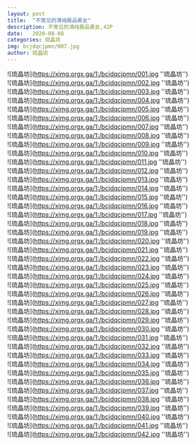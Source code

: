 ```yaml
---
layout: post
title:  "不常见的清纯极品美女"
description: 不常见的清纯极品美女,42P
date:   2020-08-08
categories: 琉晶坊
img: bcjdqcjpmn/007.jpg
author: 琉晶坊
---
```


![琉晶坊](https://ximg.orgx.ga/1:/bcjdqcjpmn/001.jpg ''琉晶坊'') <br>
![琉晶坊](https://ximg.orgx.ga/1:/bcjdqcjpmn/002.jpg ''琉晶坊'') <br>
![琉晶坊](https://ximg.orgx.ga/1:/bcjdqcjpmn/003.jpg ''琉晶坊'') <br>
![琉晶坊](https://ximg.orgx.ga/1:/bcjdqcjpmn/004.jpg ''琉晶坊'') <br>
![琉晶坊](https://ximg.orgx.ga/1:/bcjdqcjpmn/005.jpg ''琉晶坊'') <br>
![琉晶坊](https://ximg.orgx.ga/1:/bcjdqcjpmn/006.jpg ''琉晶坊'') <br>
![琉晶坊](https://ximg.orgx.ga/1:/bcjdqcjpmn/007.jpg ''琉晶坊'') <br>
![琉晶坊](https://ximg.orgx.ga/1:/bcjdqcjpmn/008.jpg ''琉晶坊'') <br>
![琉晶坊](https://ximg.orgx.ga/1:/bcjdqcjpmn/009.jpg ''琉晶坊'') <br>
![琉晶坊](https://ximg.orgx.ga/1:/bcjdqcjpmn/010.jpg ''琉晶坊'') <br>
![琉晶坊](https://ximg.orgx.ga/1:/bcjdqcjpmn/011.jpg ''琉晶坊'') <br>
![琉晶坊](https://ximg.orgx.ga/1:/bcjdqcjpmn/012.jpg ''琉晶坊'') <br>
![琉晶坊](https://ximg.orgx.ga/1:/bcjdqcjpmn/013.jpg ''琉晶坊'') <br>
![琉晶坊](https://ximg.orgx.ga/1:/bcjdqcjpmn/014.jpg ''琉晶坊'') <br>
![琉晶坊](https://ximg.orgx.ga/1:/bcjdqcjpmn/015.jpg ''琉晶坊'') <br>
![琉晶坊](https://ximg.orgx.ga/1:/bcjdqcjpmn/016.jpg ''琉晶坊'') <br>
![琉晶坊](https://ximg.orgx.ga/1:/bcjdqcjpmn/017.jpg ''琉晶坊'') <br>
![琉晶坊](https://ximg.orgx.ga/1:/bcjdqcjpmn/018.jpg ''琉晶坊'') <br>
![琉晶坊](https://ximg.orgx.ga/1:/bcjdqcjpmn/019.jpg ''琉晶坊'') <br>
![琉晶坊](https://ximg.orgx.ga/1:/bcjdqcjpmn/020.jpg ''琉晶坊'') <br>
![琉晶坊](https://ximg.orgx.ga/1:/bcjdqcjpmn/021.jpg ''琉晶坊'') <br>
![琉晶坊](https://ximg.orgx.ga/1:/bcjdqcjpmn/022.jpg ''琉晶坊'') <br>
![琉晶坊](https://ximg.orgx.ga/1:/bcjdqcjpmn/023.jpg ''琉晶坊'') <br>
![琉晶坊](https://ximg.orgx.ga/1:/bcjdqcjpmn/024.jpg ''琉晶坊'') <br>
![琉晶坊](https://ximg.orgx.ga/1:/bcjdqcjpmn/025.jpg ''琉晶坊'') <br>
![琉晶坊](https://ximg.orgx.ga/1:/bcjdqcjpmn/026.jpg ''琉晶坊'') <br>
![琉晶坊](https://ximg.orgx.ga/1:/bcjdqcjpmn/027.jpg ''琉晶坊'') <br>
![琉晶坊](https://ximg.orgx.ga/1:/bcjdqcjpmn/028.jpg ''琉晶坊'') <br>
![琉晶坊](https://ximg.orgx.ga/1:/bcjdqcjpmn/029.jpg ''琉晶坊'') <br>
![琉晶坊](https://ximg.orgx.ga/1:/bcjdqcjpmn/030.jpg ''琉晶坊'') <br>
![琉晶坊](https://ximg.orgx.ga/1:/bcjdqcjpmn/031.jpg ''琉晶坊'') <br>
![琉晶坊](https://ximg.orgx.ga/1:/bcjdqcjpmn/032.jpg ''琉晶坊'') <br>
![琉晶坊](https://ximg.orgx.ga/1:/bcjdqcjpmn/033.jpg ''琉晶坊'') <br>
![琉晶坊](https://ximg.orgx.ga/1:/bcjdqcjpmn/034.jpg ''琉晶坊'') <br>
![琉晶坊](https://ximg.orgx.ga/1:/bcjdqcjpmn/035.jpg ''琉晶坊'') <br>
![琉晶坊](https://ximg.orgx.ga/1:/bcjdqcjpmn/036.jpg ''琉晶坊'') <br>
![琉晶坊](https://ximg.orgx.ga/1:/bcjdqcjpmn/037.jpg ''琉晶坊'') <br>
![琉晶坊](https://ximg.orgx.ga/1:/bcjdqcjpmn/038.jpg ''琉晶坊'') <br>
![琉晶坊](https://ximg.orgx.ga/1:/bcjdqcjpmn/039.jpg ''琉晶坊'') <br>
![琉晶坊](https://ximg.orgx.ga/1:/bcjdqcjpmn/040.jpg ''琉晶坊'') <br>
![琉晶坊](https://ximg.orgx.ga/1:/bcjdqcjpmn/041.jpg ''琉晶坊'') <br>
![琉晶坊](https://ximg.orgx.ga/1:/bcjdqcjpmn/042.jpg ''琉晶坊'') <br>
